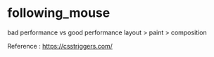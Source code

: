 # following_mouse
bad performance vs good performance
layout > paint > composition

Reference : https://csstriggers.com/
